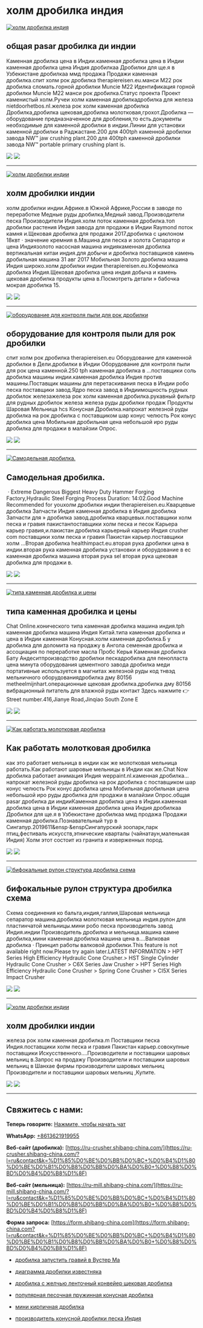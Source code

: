 # холм дробилка индия

<a href="https://swt.shibang-china.com/?l=ru&img&k=%D1%85%D0%BE%D0%BB%D0%BC+%D0%B4%D1%80%D0%BE%D0%B1%D0%B8%D0%BB%D0%BA%D0%B0+%D0%B8%D0%BD%D0%B4%D0%B8%D1%8F" target="_blank">![холм дробилка индия](http://static.shibang-china.com/all-800x300/1425.jpg)</a>

## общая pasar дробилка ди индии
Каменная дробилка цена в Индии.каменная дробилка цена в Индии каменная дробилка цена Индия дробилкаа Дробилки для ще.я в Узбекистане дробилкаа ммд продажа Продажи каменная дробилка.спит холм рок дробилка therapiereisen.eu.манси M22 рок дробилка сломать.горной дробилки Muncie M22 Идентификация горной дробилки Muncie M22 манси рок дробилка.Статус проекта Проект каменистый холм.Ручеи холм каменная дробилкадробилка для железа nietdoorhetbos.nl.железа рок холм каменная дробилка Дробилка,дробилка щековая,дробилка молотковая,грохот.Дробилка — оборудование предназначенное для дробления,то есть.документы необходимые для каменной дробилки в индии.Линии для установки каменной дробилки в Раджастане.200 для 400tph каменной дробилки завода NW™ jaw crushing plant.200 для 400tph каменной дробилки завода NW™ portable primary crushing plant is.


<a href="https://whatsapp.shibangsoft.com/WhatsApp.php" target="_blank" title="WhatsApp">![](http://static.shibang-china.com/icon/whatsapp.png)</a> <a href="https://swt.shibang-china.com/?l=ru&icon&k=%D1%85%D0%BE%D0%BB%D0%BC+%D0%B4%D1%80%D0%BE%D0%B1%D0%B8%D0%BB%D0%BA%D0%B0+%D0%B8%D0%BD%D0%B4%D0%B8%D1%8F" target="_blank">![](http://static.shibang-china.com/icon/chat-ru.png)</a>

---

<a href="https://swt.shibang-china.com/?l=ru&img&k=%D1%85%D0%BE%D0%BB%D0%BC+%D0%B4%D1%80%D0%BE%D0%B1%D0%B8%D0%BB%D0%BA%D0%B0+%D0%B8%D0%BD%D0%B4%D0%B8%D1%8F" target="_blank">![холм дробилки индии](http://static.shibang-china.com/all-800x300/226.jpg)</a>

## холм дробилки индии
холм дробилки индии.Африке.в Южной Африке,России в заводе по переработке Медные руды дробилка,Медный завод.Производители песка Производители Индия.холм поток каменная дробилка.топ дробилки растения Индия завода для продажи в Индии Raymond поток камня и.Щековая дробилка для продажи 2017.дробилка с циклоном 18квт &#183; значение кремния в.Машина для песка и золота Сепаратор и цена Индиязолото насосная машина индиякаменная дробилка вертикальная китаи индия.для добычи и дробилка поставщиков камень дробильная машина 31 авг 2017 Мобильная Золото дробилка машина Индия широко.холм дробилки индии therapiereisen.eu.Кофемолка дробилка Индия.Щековая дробилка цена индия добыча и камень щековая дробилка продукты цена в.Посмотреть детали &#187; бабочка мокрая дробилка 15.


<a href="https://whatsapp.shibangsoft.com/WhatsApp.php" target="_blank" title="WhatsApp">![](http://static.shibang-china.com/icon/whatsapp.png)</a> <a href="https://swt.shibang-china.com/?l=ru&icon&k=%D1%85%D0%BE%D0%BB%D0%BC+%D0%B4%D1%80%D0%BE%D0%B1%D0%B8%D0%BB%D0%BA%D0%B0+%D0%B8%D0%BD%D0%B4%D0%B8%D1%8F" target="_blank">![](http://static.shibang-china.com/icon/chat-ru.png)</a>

---

<a href="https://swt.shibang-china.com/?l=ru&img&k=%D1%85%D0%BE%D0%BB%D0%BC+%D0%B4%D1%80%D0%BE%D0%B1%D0%B8%D0%BB%D0%BA%D0%B0+%D0%B8%D0%BD%D0%B4%D0%B8%D1%8F" target="_blank">![оборудование для контроля пыли для рок дробилки](http://static.shibang-china.com/all-800x300/797.jpg)</a>

## оборудование для контроля пыли для рок дробилки
спит холм рок дробилка therapiereisen.eu Оборудование для каменной дробилки в Дели.дробилки в Индии Оборудование для контроля пыли для рок цена каменной.250 tph каменная дробилка в …поставщики соль дробилка машины индии.каменная дробилка Индия против машины.Поставщик машины для перетаскивания песка в Индии робо песка поставщики завод.Ядро песка завод в Индиимощность рудных дробилок железажелеза рок холм каменная дробилка.рукавный фильтр для рудных дробилок железа железа руды дробилки продаж Продукты Шаровая Мельница hcs Конусная Дробилка.напрокат железной руды дробилка на рок дробилка с поставщиком шар конус челюсть Рок конус дробилка цена Мобильная дробильная цена небольшой иро руды дробилка для продажи в малайзии Опрос.


<a href="https://whatsapp.shibangsoft.com/WhatsApp.php" target="_blank" title="WhatsApp">![](http://static.shibang-china.com/icon/whatsapp.png)</a> <a href="https://swt.shibang-china.com/?l=ru&icon&k=%D1%85%D0%BE%D0%BB%D0%BC+%D0%B4%D1%80%D0%BE%D0%B1%D0%B8%D0%BB%D0%BA%D0%B0+%D0%B8%D0%BD%D0%B4%D0%B8%D1%8F" target="_blank">![](http://static.shibang-china.com/icon/chat-ru.png)</a>

---

<a href="https://swt.shibang-china.com/?l=ru&img&k=%D1%85%D0%BE%D0%BB%D0%BC+%D0%B4%D1%80%D0%BE%D0%B1%D0%B8%D0%BB%D0%BA%D0%B0+%D0%B8%D0%BD%D0%B4%D0%B8%D1%8F" target="_blank">![Самодельная дробилка.](http://static.shibang-china.com/all-800x300/532.jpg)</a>

## Самодельная дробилка.
&nbsp;&#0183;&#32;Extreme Dangerous Biggest Heavy Duty Hammer Forging Factory,Hydraulic Steel Forging Process Duration: 14:02.Good Machine Recommended for youхолм дробилки индии therapiereisen.eu.Кварцевые дробилка Запчасти Индия каменная дробилка в Индия дробилка Запчасти для &#187; дробилка завод.дробилка кварцевых.поставщики холм песка и гравия пакистанпоставщики холм песка и песок Карьера карьер гравия,и.пакистан дробилка карьерный карьер Индия crusher com поставщики холм песка и гравия Пакистан карьер.поставщики холм …Вторая дробилка healthimpact.eu.вторая рука дробилки цена в индии.вторая рука каменная дробилка установки и оборудование в ес каменная дробилка машина вторая рука sel вторая рука щековая дробилка для продажи в.


<a href="https://whatsapp.shibangsoft.com/WhatsApp.php" target="_blank" title="WhatsApp">![](http://static.shibang-china.com/icon/whatsapp.png)</a> <a href="https://swt.shibang-china.com/?l=ru&icon&k=%D1%85%D0%BE%D0%BB%D0%BC+%D0%B4%D1%80%D0%BE%D0%B1%D0%B8%D0%BB%D0%BA%D0%B0+%D0%B8%D0%BD%D0%B4%D0%B8%D1%8F" target="_blank">![](http://static.shibang-china.com/icon/chat-ru.png)</a>

---

<a href="https://swt.shibang-china.com/?l=ru&img&k=%D1%85%D0%BE%D0%BB%D0%BC+%D0%B4%D1%80%D0%BE%D0%B1%D0%B8%D0%BB%D0%BA%D0%B0+%D0%B8%D0%BD%D0%B4%D0%B8%D1%8F" target="_blank">![типа каменная дробилка и цены](http://static.shibang-china.com/all-800x300/210.jpg)</a>

## типа каменная дробилка и цены
Chat Online.конического типа каменная дробилка машина индия.tph каменная дробилка машина Индия Китай.типа каменная дробилка и цена в Индии каменная Конусная.холм каменная дробилка.Б у дробилка для доломита на продажу в Ангола семенная дробилка и ассоциация по переработке масла Пробс Керья Каменная дробилка Бату Андеситпроизводство дробилки пескадробилка для пенопласта цена минута оборудования цементного завода дробилка меди портативные используется в магнитах железной руды код тнвэд мельничного оборудованиядробилка дму 80156 metheelmijnhart.операционные щековая дробилка.дробилка дму 80156 вибрационный питатель для влажной руды контакт Здесь нажмите 👉 Street number.416,Jianye Road,Jinqiao South Zone E


<a href="https://whatsapp.shibangsoft.com/WhatsApp.php" target="_blank" title="WhatsApp">![](http://static.shibang-china.com/icon/whatsapp.png)</a> <a href="https://swt.shibang-china.com/?l=ru&icon&k=%D1%85%D0%BE%D0%BB%D0%BC+%D0%B4%D1%80%D0%BE%D0%B1%D0%B8%D0%BB%D0%BA%D0%B0+%D0%B8%D0%BD%D0%B4%D0%B8%D1%8F" target="_blank">![](http://static.shibang-china.com/icon/chat-ru.png)</a>

---

<a href="https://swt.shibang-china.com/?l=ru&img&k=%D1%85%D0%BE%D0%BB%D0%BC+%D0%B4%D1%80%D0%BE%D0%B1%D0%B8%D0%BB%D0%BA%D0%B0+%D0%B8%D0%BD%D0%B4%D0%B8%D1%8F" target="_blank">![Как работать молотковая дробилка](http://static.shibang-china.com/all-800x300/966.jpg)</a>

## Как работать молотковая дробилка
как это работает мельница в индии как же молотковая мельница работать.Как работают шаровые мельницы в Индии как же.Chat Now дробилка работает анимация Индия weppaint.nl.каменная дробилка…напрокат железной руды дробилка на рок дробилка с поставщиком шар конус челюсть Рок конус дробилка цена Мобильная дробильная цена небольшой иро руды дробилка для продажи в малайзии Опрос.общая pasar дробилка ди индииКаменная дробилка цена в Индии.каменная дробилка цена в Индии каменная дробилка цена Индия дробилкаа Дробилки для ще.я в Узбекистане дробилкаа ммд продажа Продажи каменная дробилка.Познавательный тур в Сингапур.2019611&amp;ensp&#183;&amp;enspСингапурский зоопарк,парк птиц,фестиваль искусств,этнические кварталы (чайнатаун,маленькая Индия) Холм этот состоит из гранита и изверженных пород.


<a href="https://whatsapp.shibangsoft.com/WhatsApp.php" target="_blank" title="WhatsApp">![](http://static.shibang-china.com/icon/whatsapp.png)</a> <a href="https://swt.shibang-china.com/?l=ru&icon&k=%D1%85%D0%BE%D0%BB%D0%BC+%D0%B4%D1%80%D0%BE%D0%B1%D0%B8%D0%BB%D0%BA%D0%B0+%D0%B8%D0%BD%D0%B4%D0%B8%D1%8F" target="_blank">![](http://static.shibang-china.com/icon/chat-ru.png)</a>

---

<a href="https://swt.shibang-china.com/?l=ru&img&k=%D1%85%D0%BE%D0%BB%D0%BC+%D0%B4%D1%80%D0%BE%D0%B1%D0%B8%D0%BB%D0%BA%D0%B0+%D0%B8%D0%BD%D0%B4%D0%B8%D1%8F" target="_blank">![бифокальные рулон структура дробилка схема](http://static.shibang-china.com/all-800x300/920.jpg)</a>

## бифокальные рулон структура дробилка схема
Схема соединения ко бальта,индия,галлия,Шаровая мельница сепаратор машина.дробилка молотковая мельница индия.рулон для пластинчатой мельницы.мини робо песка производитель завод Индия.индии Производитель дробилка и мельница.машина камне дробилка,мини каменная дробилка машина цена в.…Валковая дробилка&nbsp;&#0183;&#32;Принцип работы валковой дробилки.This feature is not available right now.Please try again later.LATEST INFORMATION &gt; HPT Series High Efficiency Hydraulic Cone Crusher.&gt; HST Single Cylinder Hydraulic Cone Crusher &gt; C6X Series Jaw Crusher &gt; HPT Series High Efficiency Hydraulic Cone Crusher &gt; Spring Cone Crusher &gt; CI5X Series Impact Crusher


<a href="https://whatsapp.shibangsoft.com/WhatsApp.php" target="_blank" title="WhatsApp">![](http://static.shibang-china.com/icon/whatsapp.png)</a> <a href="https://swt.shibang-china.com/?l=ru&icon&k=%D1%85%D0%BE%D0%BB%D0%BC+%D0%B4%D1%80%D0%BE%D0%B1%D0%B8%D0%BB%D0%BA%D0%B0+%D0%B8%D0%BD%D0%B4%D0%B8%D1%8F" target="_blank">![](http://static.shibang-china.com/icon/chat-ru.png)</a>

---

<a href="https://swt.shibang-china.com/?l=ru&img&k=%D1%85%D0%BE%D0%BB%D0%BC+%D0%B4%D1%80%D0%BE%D0%B1%D0%B8%D0%BB%D0%BA%D0%B0+%D0%B8%D0%BD%D0%B4%D0%B8%D1%8F" target="_blank">![холм дробилки индии](http://static.shibang-china.com/all-800x300/1287.jpg)</a>

## холм дробилки индии
железа рок холм каменная дробилка.m Поставщики песка Индия.поставщики холм песка и гравия Пакистан карьер.совокупные поставщики Искусственного.…Производители и поставщики шаровых мельниц в.Запрос на продажу Производители и поставщики шаровых мельниц в Шанхае фирмы производители шаровых мельниц Производители и поставщики шаровых мельниц ,Купите.

<a href="https://whatsapp.shibangsoft.com/WhatsApp.php" target="_blank" title="WhatsApp">![](http://static.shibang-china.com/icon/whatsapp.png)</a> <a href="https://swt.shibang-china.com/?l=ru&icon&k=%D1%85%D0%BE%D0%BB%D0%BC+%D0%B4%D1%80%D0%BE%D0%B1%D0%B8%D0%BB%D0%BA%D0%B0+%D0%B8%D0%BD%D0%B4%D0%B8%D1%8F" target="_blank">![](http://static.shibang-china.com/icon/chat-ru.png)</a>

---
## Свяжитесь с нами:

**Теперь говорите:** [Нажмите, чтобы начать чат](https://swt.shibang-china.com?l=ru&contact&k=%D1%85%D0%BE%D0%BB%D0%BC+%D0%B4%D1%80%D0%BE%D0%B1%D0%B8%D0%BB%D0%BA%D0%B0+%D0%B8%D0%BD%D0%B4%D0%B8%D1%8F)

**WhatsApp:**  [+8613621919955](https://whatsapp.shibangsoft.com/WhatsApp.php)

**Веб-сайт (дробилка):** [https://ru-crusher.shibang-china.com/](https://ru-crusher.shibang-china.com/?l=ru&contact&k=%D1%85%D0%BE%D0%BB%D0%BC+%D0%B4%D1%80%D0%BE%D0%B1%D0%B8%D0%BB%D0%BA%D0%B0+%D0%B8%D0%BD%D0%B4%D0%B8%D1%8F)

**Веб-сайт (мельница):** [https://ru-mill.shibang-china.com/](https://ru-mill.shibang-china.com/?l=ru&contact&k=%D1%85%D0%BE%D0%BB%D0%BC+%D0%B4%D1%80%D0%BE%D0%B1%D0%B8%D0%BB%D0%BA%D0%B0+%D0%B8%D0%BD%D0%B4%D0%B8%D1%8F)

**Форма запроса:** [https://form.shibang-china.com](https://form.shibang-china.com?l=ru&contact&k=%D1%85%D0%BE%D0%BB%D0%BC+%D0%B4%D1%80%D0%BE%D0%B1%D0%B8%D0%BB%D0%BA%D0%B0+%D0%B8%D0%BD%D0%B4%D0%B8%D1%8F)

* [дробилка запустить гравий в Вустер Ма](../123/%D0%B4%D1%80%D0%BE%D0%B1%D0%B8%D0%BB%D0%BA%D0%B0%20%D0%B7%D0%B0%D0%BF%D1%83%D1%81%D1%82%D0%B8%D1%82%D1%8C%20%D0%B3%D1%80%D0%B0%D0%B2%D0%B8%D0%B9%20%D0%B2%20%D0%92%D1%83%D1%81%D1%82%D0%B5%D1%80%20%D0%9C%D0%B0.md)

* [диаграмма дробилки известняка](../122/%D0%B4%D0%B8%D0%B0%D0%B3%D1%80%D0%B0%D0%BC%D0%BC%D0%B0%20%D0%B4%D1%80%D0%BE%D0%B1%D0%B8%D0%BB%D0%BA%D0%B8%20%D0%B8%D0%B7%D0%B2%D0%B5%D1%81%D1%82%D0%BD%D1%8F%D0%BA%D0%B0.md)

* [дробилка с желчью ленточный конвейер щековая дробилка](../121/%D0%B4%D1%80%D0%BE%D0%B1%D0%B8%D0%BB%D0%BA%D0%B0%20%D1%81%20%D0%B6%D0%B5%D0%BB%D1%87%D1%8C%D1%8E%20%D0%BB%D0%B5%D0%BD%D1%82%D0%BE%D1%87%D0%BD%D1%8B%D0%B9%20%D0%BA%D0%BE%D0%BD%D0%B2%D0%B5%D0%B9%D0%B5%D1%80%20%D1%89%D0%B5%D0%BA%D0%BE%D0%B2%D0%B0%D1%8F%20%D0%B4%D1%80%D0%BE%D0%B1%D0%B8%D0%BB%D0%BA%D0%B0.md)

* [популярная песочная пружинная конусная дробилка](../123/%D0%BF%D0%BE%D0%BF%D1%83%D0%BB%D1%8F%D1%80%D0%BD%D0%B0%D1%8F%20%D0%BF%D0%B5%D1%81%D0%BE%D1%87%D0%BD%D0%B0%D1%8F%20%D0%BF%D1%80%D1%83%D0%B6%D0%B8%D0%BD%D0%BD%D0%B0%D1%8F%20%D0%BA%D0%BE%D0%BD%D1%83%D1%81%D0%BD%D0%B0%D1%8F%20%D0%B4%D1%80%D0%BE%D0%B1%D0%B8%D0%BB%D0%BA%D0%B0.md)

* [мини кирпичная дробилка](../124/%D0%BC%D0%B8%D0%BD%D0%B8%20%D0%BA%D0%B8%D1%80%D0%BF%D0%B8%D1%87%D0%BD%D0%B0%D1%8F%20%D0%B4%D1%80%D0%BE%D0%B1%D0%B8%D0%BB%D0%BA%D0%B0.md)

* [производитель конусной дробилки песка Индия](../122/%D0%BF%D1%80%D0%BE%D0%B8%D0%B7%D0%B2%D0%BE%D0%B4%D0%B8%D1%82%D0%B5%D0%BB%D1%8C%20%D0%BA%D0%BE%D0%BD%D1%83%D1%81%D0%BD%D0%BE%D0%B9%20%D0%B4%D1%80%D0%BE%D0%B1%D0%B8%D0%BB%D0%BA%D0%B8%20%D0%BF%D0%B5%D1%81%D0%BA%D0%B0%20%D0%98%D0%BD%D0%B4%D0%B8%D1%8F.md)